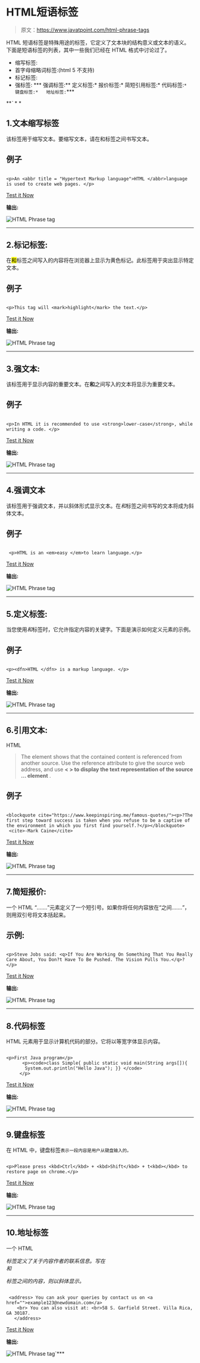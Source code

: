 # HTML短语标签

> 原文：<https://www.javatpoint.com/html-phrase-tags>

HTML 短语标签是特殊用途的标签，它定义了文本块的结构意义或文本的语义。下面是短语标签的列表，其中一些我们已经在 HTML 格式中讨论过了。

*   缩写标签:
*   首字母缩略词标签:<acronym>(html 5 不支持)</acronym>
*   标记标签:<mark></mark>
*   强标签:
***   强调标签:**   定义标签:*   报价标签:*   简短引用标签:*   代码标签:`*   键盘标签:*   地址标签:`***

 ***`* * *

## 1.文本缩写标签

该标签用于缩写文本。要缩写文本，请在<abbr>和</abbr>标签之间书写文本。

## 例子

```

<p>An <abbr title = "Hypertext Markup language">HTML </abbr>language is used to create web pages. </p>

```

[Test it Now](https://www.javatpoint.com/oprweb/test.jsp?filename=htmlphrasetag1)

**输出:**

![HTML Phrase tag](img/1c3c6fda4ab492fae791da82880e7111.png)

* * *

## 2.标记标签:

在<mark>和</mark>标签之间写入的内容将在浏览器上显示为黄色标记。此标签用于突出显示特定文本。

## 例子

```

<p>This tag will <mark>highlight</mark> the text.</p>

```

[Test it Now](https://www.javatpoint.com/oprweb/test.jsp?filename=htmlphrasetag2)

**输出:**

![HTML Phrase tag](img/0bec17fcde69352949217dd792da5751.png)

* * *

## 3.强文本:

该标签用于显示内容的重要文本。在**和**之间写入的文本将显示为重要文本。

## 例子

```

<p>In HTML it is recommended to use <strong>lower-case</strong>, while writing a code. </p>

```

[Test it Now](https://www.javatpoint.com/oprweb/test.jsp?filename=htmlphrasetag3)

**输出:**

![HTML Phrase tag](img/1cfc852224148443175add36b84bd1cb.png)

* * *

## 4.强调文本

该标签用于强调文本，并以斜体形式显示文本。在*和*标签之间书写的文本将成为斜体文本。

## 例子

```

 <p>HTML is an <em>easy </em>to learn language.</p>

```

[Test it Now](https://www.javatpoint.com/oprweb/test.jsp?filename=htmlphrasetag4)

**输出:**

![HTML Phrase tag](img/26a5d293adf1d026ff01cadb19130a16.png)

* * *

## 5.定义标签:

当您使用<dfn>和</dfn>标签时，它允许指定内容的关键字。下面是演示如何定义元素的示例。

## 例子

```

<p><dfn>HTML </dfn> is a markup language. </p>

```

[Test it Now](https://www.javatpoint.com/oprweb/test.jsp?filename=htmlphrasetag5)

**输出:**

![HTML Phrase tag](img/c24daa6fb6b75746248b064107fd5696.png)

* * *

## 6.引用文本:

HTML

> The element shows that the contained content is referenced from another source. Use the reference attribute to give the source web address, and use **< > to display the text representation of the source ... </reference > element** .

## 例子

```

<blockquote cite="https://www.keepinspiring.me/famous-quotes/"><p>?The first step toward success is taken when you refuse to be a captive of the environment in which you first find yourself.?</p></blockquote> 
 <cite>-Mark Caine</cite>

```

[Test it Now](https://www.javatpoint.com/oprweb/test.jsp?filename=htmlphrasetag6)

**输出:**

![HTML Phrase tag](img/d377380438a2e77bfcb6b1dcae1dfef2.png)

* * *

## 7.简短报价:

一个 HTML <q>.......</q>元素定义了一个短引号。如果你将任何内容放在<q>之间.......</q>，则用双引号将文本括起来。

## 示例:

```

<p>Steve Jobs said: <q>If You Are Working On Something That You Really Care About, You Don?t Have To Be Pushed. The Vision Pulls You.</q>?</p>

```

[Test it Now](https://www.javatpoint.com/oprweb/test.jsp?filename=htmlphrasetag7)

**输出:**

![HTML Phrase tag](img/a24e1d9f052d8b3eb7a83ad820a40400.png)

* * *

## 8.代码标签

HTML 元素用于显示计算机代码的部分。它将以等宽字体显示内容。

```

<p>First Java program</p>
      <p><code>class Simple{ public static void main(String args[]){ 
       System.out.println("Hello Java"); }} </code>
     </p>

```

[Test it Now](https://www.javatpoint.com/oprweb/test.jsp?filename=htmlphrasetag8)

**输出:**

![HTML Phrase tag](img/c862f09f7250f60ca2ea67f265ca5217.png)

* * *

## 9.键盘标签

在 HTML 中，键盘标签`表示一段内容是用户从键盘输入的。`

```

<p>Please press <kbd>Ctrl</kbd> + <kbd>Shift</kbd> + t<kbd></kbd> to restore page on chrome.</p>

```

[Test it Now](https://www.javatpoint.com/oprweb/test.jsp?filename=htmlphrasetag9)

**输出:**

![HTML Phrase tag](img/02defabc846be8bd09608720c7cb2b7b.png)

* * *

## 10.地址标签

一个 HTML

<address>标签定义了关于内容作者的联系信息。写在

<address>和</address>

标签之间的内容，则以斜体显示。</address>

```

 <address> You can ask your queries by contact us on <a href="">example123@newdomain.com</a>
    <br> You can also visit at: <br>58 S. Garfield Street. Villa Rica, GA 30187.
   </address>

```

[Test it Now](https://www.javatpoint.com/oprweb/test.jsp?filename=htmlphrasetag10)

**输出:**

![HTML Phrase tag](img/b9487df00bab65a2aa9e8d9c2c831d0f.png)`***